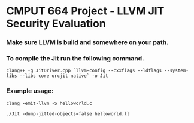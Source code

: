 # CMPUT 664 Project - LLVM JIT Security Evaluation


### Make sure LLVM is build and somewhere on your path.
### To compile the Jit run the following command.
```
clang++ -g JitDriver.cpp `llvm-config --cxxflags --ldflags --system-libs --libs core orcjit native` -o Jit
```
### Example usage:
```
clang -emit-llvm -S helloworld.c
```
```
./Jit -dump-jitted-objects=false helloworld.ll
```
